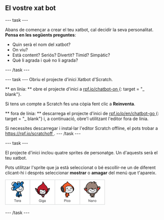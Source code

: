 ## El vostre xat bot

\--- task \---

Abans de començar a crear el teu xatbot, cal decidir la seva personalitat. **Pensa en les següents preguntes**:

+ Quin serà el nom del xatbot?
+ On viu?
+ Està content? Seriós? Divertit? Tímid? Simpàtic?
+ Què li agrada i què no li agrada?

\--- /task \---

\--- task \--- Obriu el projecte d'inici Xatbot d'Scratch.

** en línia: ** obre el projecte d'inici a [ rpf.io/chatbot-on ](http://rpf.io/chatbot-on) {: target = "_ blank"}.

Si tens un compte a Scratch fes una còpia fent clic a **Reinventa**.

** fora de línia: ** descarrega el projecte d'inici de [ rpf.io/p/en/chatbot-go ](http://rpf.io/p/en/chatbot-go) {: target = "_ blank"} i, a continuació, obre'l utilitzant l'editor fora de línia.

Si necessites descarregar i instal·lar l'editor Scratch offline, el pots trobar a [ https://rpf.io/scratchoff ](rpf.io/scratchoff). \--- /task \---

\--- task \---

El projecte d'inici inclou quatre sprites de personatge. Un d'aquests serà el teu xatbot.

Pots utilitzar l'sprite que ja està seleccionat o bé escollir-ne un de diferent clicant-hi i després seleccionar **mostrar** o **amagar** del menú que t'apareix.

![Tria un personatge](images/chatbot-characters.png)

\--- /task \---